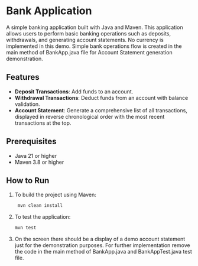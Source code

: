 # Bank Application

A simple banking application built with Java and Maven. This application allows users to perform basic banking operations such as deposits, withdrawals, and generating account statements.
No currency is implemented in this demo. Simple bank operations flow is created in the main method of BankApp.java file for Account Statement generation demonstration.

## Features

- **Deposit Transactions**: Add funds to an account.
- **Withdrawal Transactions**: Deduct funds from an account with balance validation.
- **Account Statement**: Generate a comprehensive list of all transactions, displayed in reverse chronological order with the most recent transactions at the top.

## Prerequisites

- Java 21 or higher
- Maven 3.8 or higher

## How to Run

1. To build the project using Maven:
   ```bash
    mvn clean install
    ```
2. To test the application: 
   ```bash
   mvn test
   ```
3. On the screen there should be a display of a demo account statement just for the demonstration purposes. 
For further implementation remove the code in the main method of BankApp.java and BankAppTest.java test file.